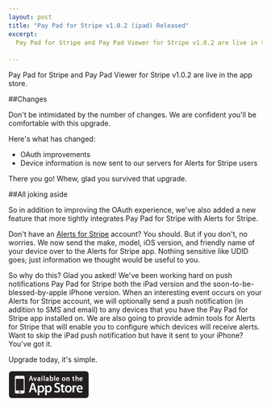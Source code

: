 ```yaml
---
layout: post
title: "Pay Pad for Stripe v1.0.2 (ipad) Released"
excerpt:
  Pay Pad for Stripe and Pay Pad Viewer for Stripe v1.0.2 are live in the app store.
  
---
```

Pay Pad for Stripe and Pay Pad Viewer for Stripe v1.0.2 are live in the app store.

##Changes

Don't be intimidated by the number of changes. We are confident you'll be comfortable with this upgrade.

Here's what has changed:  

- OAuth improvements  
- Device information is now sent to our servers for Alerts for Stripe users  

There you go! Whew, glad you survived that upgrade.

##All joking aside

So in addition to improving the OAuth experience, we've also added a new feature that more tightly integrates Pay Pad for Stripe with Alerts for Stripe. 

Don't have an [Alerts for Stripe](http://www.pay-pad.com/alerts) account? You should. But if you don't, no worries. We now send the make, model, iOS version, and friendly name of your device over to the Alerts for Stripe app. Nothing sensitive like UDID goes; just information we thought would be useful to you. 

So why do this? Glad you asked! We've been working hard on push notifications Pay Pad for Stripe both the iPad version and the soon-to-be-blessed-by-apple iPhone version. When an interesting event occurs on your Alerts for Stripe account, we will optionally send a push notification (in addition to SMS and email) to any devices that you have the Pay Pad for Stripe app installed on. We are also going to provide admin tools for Alerts for Stripe that will enable you to configure which devices will receive alerts. Want to skip the iPad push notification but have it sent to your iPhone? You've got it.

Upgrade today, it's simple.

<a href="http://itunes.apple.com/us/app/pay-pad-for-stripe/id545150163?ls=1&amp;mt=8" data-bitly-type="bitly_hover_card"><img src="/img/app-store-badge.png" alt="Available in the App Store"></a>